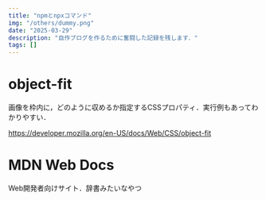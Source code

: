 ```yaml
---
title: "npmとnpxコマンド"
img: "/others/dummy.png"
date: "2025-03-29"
description: "自作ブログを作るために奮闘した記録を残します．"
tags: []
---
```


# object-fit
画像を枠内に，どのように収めるか指定するCSSプロパティ．実行例もあってわかりやすい．

https://developer.mozilla.org/en-US/docs/Web/CSS/object-fit

# MDN Web Docs
Web開発者向けサイト．辞書みたいなやつ